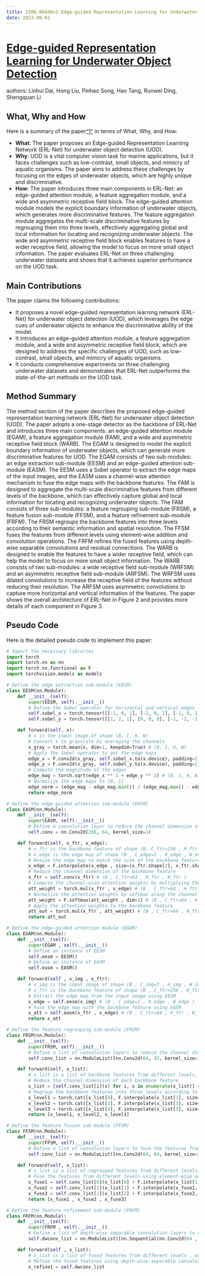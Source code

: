 ```yaml
---
title: 2306.00440v1 Edge-guided Representation Learning for Underwater Object Detection
date: 2023-06-01
---
```


# [Edge-guided Representation Learning for Underwater Object Detection](http://arxiv.org/abs/2306.00440v1)

authors: Linhui Dai, Hong Liu, Pinhao Song, Hao Tang, Runwei Ding, Shengquan Li


## What, Why and How

[1]: https://arxiv.org/pdf/2306.00440v1.pdf "Linhui Dai, Hong Liu, Pinhao Song, Hao Tang, Runwei Ding ... - arXiv.org"
[2]: https://arxiv.org/abs/2306.00440 "Edge-guided Representation Learning for Underwater Object Detection"
[3]: http://export.arxiv.org/abs/2306.00440 "[2306.00440] Edge-guided Representation Learning for Underwater Object ..."

Here is a summary of the paper[^1^][1] in terms of What, Why, and How:

- **What**: The paper proposes an Edge-guided Representation Learning Network (ERL-Net) for underwater object detection (UOD).
- **Why**: UOD is a vital computer vision task for marine applications, but it faces challenges such as low-contrast, small objects, and mimicry of aquatic organisms. The paper aims to address these challenges by focusing on the edges of underwater objects, which are highly unique and discriminative.
- **How**: The paper introduces three main components in ERL-Net: an edge-guided attention module, a feature aggregation module, and a wide and asymmetric receptive field block. The edge-guided attention module models the explicit boundary information of underwater objects, which generates more discriminative features. The feature aggregation module aggregates the multi-scale discriminative features by regrouping them into three levels, effectively aggregating global and local information for locating and recognizing underwater objects. The wide and asymmetric receptive field block enables features to have a wider receptive field, allowing the model to focus on more small object information. The paper evaluates ERL-Net on three challenging underwater datasets and shows that it achieves superior performance on the UOD task.

## Main Contributions

The paper claims the following contributions:

- It proposes a novel edge-guided representation learning network (ERL-Net) for underwater object detection (UOD), which leverages the edge cues of underwater objects to enhance the discriminative ability of the model.
- It introduces an edge-guided attention module, a feature aggregation module, and a wide and asymmetric receptive field block, which are designed to address the specific challenges of UOD, such as low-contrast, small objects, and mimicry of aquatic organisms.
- It conducts comprehensive experiments on three challenging underwater datasets and demonstrates that ERL-Net outperforms the state-of-the-art methods on the UOD task.

## Method Summary

The method section of the paper describes the proposed edge-guided representation learning network (ERL-Net) for underwater object detection (UOD). The paper adopts a one-stage detector as the backbone of ERL-Net and introduces three main components: an edge-guided attention module (EGAM), a feature aggregation module (FAM), and a wide and asymmetric receptive field block (WARB). The EGAM is designed to model the explicit boundary information of underwater objects, which can generate more discriminative features for UOD. The EGAM consists of two sub-modules: an edge extraction sub-module (EESM) and an edge-guided attention sub-module (EASM). The EESM uses a Sobel operator to extract the edge maps of the input images, and the EASM uses a channel-wise attention mechanism to fuse the edge maps with the backbone features. The FAM is designed to aggregate the multi-scale discriminative features from different levels of the backbone, which can effectively capture global and local information for locating and recognizing underwater objects. The FAM consists of three sub-modules: a feature regrouping sub-module (FRSM), a feature fusion sub-module (FFSM), and a feature refinement sub-module (FRFM). The FRSM regroups the backbone features into three levels according to their semantic information and spatial resolution. The FFSM fuses the features from different levels using element-wise addition and convolution operations. The FRFM refines the fused features using depth-wise separable convolutions and residual connections. The WARB is designed to enable the features to have a wider receptive field, which can help the model to focus on more small object information. The WARB consists of two sub-modules: a wide receptive field sub-module (WRFSM) and an asymmetric receptive field sub-module (ARFSM). The WRFSM uses dilated convolutions to increase the receptive field of the features without reducing their resolution. The ARFSM uses asymmetric convolutions to capture more horizontal and vertical information of the features. The paper shows the overall architecture of ERL-Net in Figure 2 and provides more details of each component in Figure 3.

## Pseudo Code

Here is the detailed pseudo code to implement this paper:

```python
# Import the necessary libraries
import torch
import torch.nn as nn
import torch.nn.functional as F
import torchvision.models as models

# Define the edge extraction sub-module (EESM)
class EESM(nn.Module):
    def __init__(self):
        super(EESM, self).__init__()
        # Define the Sobel operator for horizontal and vertical edges
        self.sobel_x = torch.tensor([[-1, 0, 1], [-2, 0, 2], [-1, 0, 1]], dtype=torch.float32).view(1, 1, 3, 3)
        self.sobel_y = torch.tensor([[1, 2, 1], [0, 0, 0], [-1, -2, -1]], dtype=torch.float32).view(1, 1, 3, 3)

    def forward(self, x):
        # x is the input image of shape (B, C, H, W)
        # Convert x to grayscale by averaging the channels
        x_gray = torch.mean(x, dim=1, keepdim=True) # (B, 1, H, W)
        # Apply the Sobel operator to get the edge maps
        edge_x = F.conv2d(x_gray, self.sobel_x.to(x.device), padding=1) # (B, 1, H, W)
        edge_y = F.conv2d(x_gray, self.sobel_y.to(x.device), padding=1) # (B, 1, H, W)
        # Compute the magnitude of the edges
        edge_mag = torch.sqrt(edge_x ** 2 + edge_y ** 2) # (B, 1, H, W)
        # Normalize the edge maps to [0, 1]
        edge_norm = (edge_mag - edge_mag.min()) / (edge_mag.max() - edge_mag.min()) # (B, 1, H, W)
        return edge_norm

# Define the edge-guided attention sub-module (EASM)
class EASM(nn.Module):
    def __init__(self):
        super(EASM, self).__init__()
        # Define a convolution layer to reduce the channel dimension of the backbone features
        self.conv = nn.Conv2d(256, 64, kernel_size=1)

    def forward(self, x_ftr, x_edge):
        # x_ftr is the backbone feature of shape (B, C_ftr=256 , H_ftr , W_ftr )
        # x_edge is the edge map of shape (B , C_edge=1 , H_edge , W_edge )
        # Resize the edge map to match the size of the backbone feature
        x_edge = F.interpolate(x_edge , size=(x_ftr.shape[2], x_ftr.shape[3]), mode='bilinear', align_corners=False) # (B , C_edge=1 , H_ftr , W_ftr )
        # Reduce the channel dimension of the backbone feature
        x_ftr = self.conv(x_ftr) # (B , C_ftr=64 , H_ftr , W_ftr )
        # Compute the channel-wise attention weights by multiplying the backbone feature and the edge map
        att_weight = torch.mul(x_ftr , x_edge) # (B , C_ftr=64 , H_ftr , W_ftr )
        # Normalize the attention weights by softmax along the channel dimension
        att_weight = F.softmax(att_weight , dim=1) # (B , C_ftr=64 , H_ftr , W_ftr )
        # Apply the attention weights to the backbone feature
        att_out = torch.mul(x_ftr , att_weight) # (B , C_ftr=64 , H_ftr , W_ftr )
        return att_out

# Define the edge-guided attention module (EGAM)
class EGAM(nn.Module):
    def __init__(self):
        super(EGAM , self).__init__()
        # Define an instance of EESM
        self.eesm = EESM()
        # Define an instance of EASM
        self.easm = EASM()

    def forward(self , x_img , x_ftr):
        # x_img is the input image of shape (B , C_img=3 , H_img , W_img )
        # x_ftr is the backbone feature of shape (B , C_ftr=256 , H_ftr , W_ftr )
        # Extract the edge map from the input image using EESM
        x_edge = self.eesm(x_img) # (B , C_edge=1 , H_edge , W_edge )
        # Fuse the edge map with the backbone feature using EASM
        x_att = self.easm(x_ftr , x_edge) # (B , C_ftr=64 , H_ftr , W_ftr )
        return x_att

# Define the feature regrouping sub-module (FRSM)
class FRSM(nn.Module):
    def __init__(self):
        super(FRSM, self).__init__()
        # Define a list of convolution layers to reduce the channel dimension of the backbone features
        self.conv_list = nn.ModuleList([nn.Conv2d(64, 32, kernel_size=1) for _ in range(5)])

    def forward(self, x_list):
        # x_list is a list of backbone features from different levels, each of shape (B, C=64, H, W)
        # Reduce the channel dimension of each backbone feature
        x_list = [self.conv_list[i](x) for i, x in enumerate(x_list)] # a list of (B, C=32, H, W)
        # Regroup the backbone features into three levels according to their semantic information and spatial resolution
        x_level1 = torch.cat([x_list[0], F.interpolate(x_list[1], size=(x_list[0].shape[2], x_list[0].shape[3]), mode='bilinear', align_corners=False)], dim=1) # (B, C=64, H/8, W/8)
        x_level2 = torch.cat([x_list[2], F.interpolate(x_list[3], size=(x_list[2].shape[2], x_list[2].shape[3]), mode='bilinear', align_corners=False)], dim=1) # (B, C=64, H/16, W/16)
        x_level3 = torch.cat([x_list[4], F.interpolate(x_list[3], size=(x_list[4].shape[2], x_list[4].shape[3]), mode='bilinear', align_corners=False)], dim=1) # (B, C=64, H/32, W/32)
        return [x_level1, x_level2, x_level3]

# Define the feature fusion sub-module (FFSM)
class FFSM(nn.Module):
    def __init__(self):
        super(FFSM, self).__init__()
        # Define a list of convolution layers to fuse the features from different levels
        self.conv_list = nn.ModuleList([nn.Conv2d(64, 64, kernel_size=3, padding=1) for _ in range(3)])

    def forward(self, x_list):
        # x_list is a list of regrouped features from different levels, each of shape (B, C=64, H, W)
        # Fuse the features from different levels using element-wise addition and convolution operations
        x_fuse1 = self.conv_list[0](x_list[0] + F.interpolate(x_list[1], size=(x_list[0].shape[2], x_list[0].shape[3]), mode='bilinear', align_corners=False)) # (B, C=64, H/8, W/8)
        x_fuse2 = self.conv_list[1](x_list[1] + F.interpolate(x_fuse1, size=(x_list[1].shape[2], x_list[1].shape[3]), mode='bilinear', align_corners=False)) # (B, C=64, H/16, W/16)
        x_fuse3 = self.conv_list[2](x_list[2] + F.interpolate(x_fuse2, size=(x_list[2].shape[2], x_list[2].shape[3]), mode='bilinear', align_corners=False)) # (B, C=64, H/32, W/32)
        return [x_fuse1 , x_fuse2 , x_fuse3]

# Define the feature refinement sub-module (FRFM)
class FRFM(nn.Module):
    def __init__(self):
        super(FRFM , self).__init__()
        # Define a list of depth-wise separable convolution layers to refine the fused features
        self.dwconv_list = nn.ModuleList([nn.Sequential(nn.Conv2d(64 , 64 , kernel_size=3 , padding=1 , groups=64), nn.Conv2d(64 , 64 , kernel_size=1)) for _ in range(3)])

    def forward(self , x_list):
        # x_list is a list of fused features from different levels , each of shape (B , C=64 , H , W )
        # Refine the fused features using depth-wise separable convolutions and residual connections
        x_refine1 = self.dwconv_list